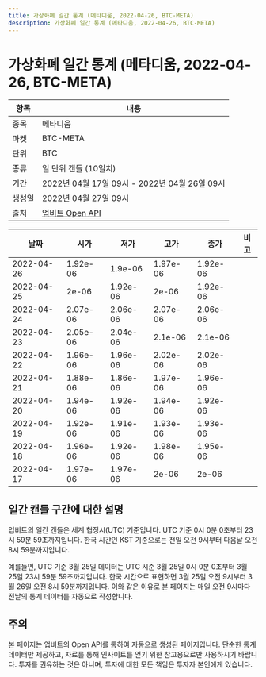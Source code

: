 ```yaml
---
title: 가상화폐 일간 통계 (메타디움, 2022-04-26, BTC-META)
description: 가상화폐 일간 통계 (메타디움, 2022-04-26, BTC-META)
---
```



가상화폐 일간 통계 (메타디움, 2022-04-26, BTC-META)
===

|항목|내용|
|--|--|
|종목|메타디움|
|마켓|BTC-META|
|단위|BTC|
|종류|일 단위 캔들 (10일치)|
|기간|2022년 04월 17일 09시 - 2022년 04월 26일 09시|
|생성일|2022년 04월 27일 09시|
|출처|[업비트 Open API](https://docs.upbit.com)|


|날짜|시가|저가|고가|종가|비고|
|--|--|--|--|--|--|
|2022-04-26|1.92e-06|1.9e-06|1.97e-06|1.92e-06|    |
|2022-04-25|2e-06|1.92e-06|2e-06|1.92e-06|    |
|2022-04-24|2.07e-06|2.06e-06|2.07e-06|2.06e-06|    |
|2022-04-23|2.05e-06|2.04e-06|2.1e-06|2.1e-06|    |
|2022-04-22|1.96e-06|1.96e-06|2.02e-06|2.02e-06|    |
|2022-04-21|1.88e-06|1.86e-06|1.97e-06|1.96e-06|    |
|2022-04-20|1.94e-06|1.92e-06|1.94e-06|1.92e-06|    |
|2022-04-19|1.92e-06|1.91e-06|1.93e-06|1.93e-06|    |
|2022-04-18|1.96e-06|1.92e-06|1.98e-06|1.95e-06|    |
|2022-04-17|1.97e-06|1.97e-06|2e-06|2e-06|    |


일간 캔들 구간에 대한 설명
---


업비트의 일간 캔들은 세계 협정시(UTC) 기준입니다. 
UTC 기준 0시 0분 0초부터 23시 59분 59초까지입니다. 
한국 시간인 KST 기준으로는 전일 오전 9시부터 다음날 오전 8시 59분까지입니다. 


예를들면, UTC 기준 3월 25일 데이터는 UTC 시준 3월 25일 0시 0분 0초부터 3월 25일 23시 59분 59초까지입니다. 
한국 시간으로 표현하면 3월 25일 오전 9시부터 3월 26일 오전 8시 59분까지입니다. 
이와 같은 이유로 본 페이지는 매일 오전 9시마다 전날의 통계 데이터를 자동으로 작성합니다. 


주의
---


본 페이지는 업비트의 Open API를 통하여 자동으로 생성된 페이지입니다. 
단순한 통계 데이터만 제공하고, 자료를 통해 인사이트를 얻기 위한 참고용으로만 사용하시기 바랍니다. 
투자를 권유하는 것은 아니며, 투자에 대한 모든 책임은 투자자 본인에게 있습니다. 
